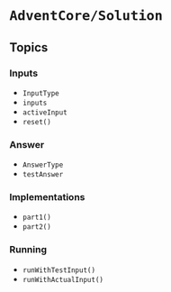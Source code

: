 # ``AdventCore/Solution``

## Topics

### Inputs

- ``InputType``
- ``inputs``
- ``activeInput``
- ``reset()``

### Answer
- ``AnswerType``
- ``testAnswer``

### Implementations
- ``part1()``
- ``part2()``

### Running
- ``runWithTestInput()``
- ``runWithActualInput()``
